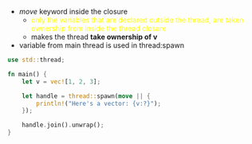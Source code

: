 - *move* keyword inside the closure
	- <span style="color:#ffff00">only the variables that are declared outside the thread, are taken ownership from inside the thread closure</span>
	- makes the thread **take ownership of v**
- variable from main thread is used in thread:spawn

```Rust
use std::thread;

fn main() {
    let v = vec![1, 2, 3];

    let handle = thread::spawn(move || {
        println!("Here's a vector: {v:?}");
    });

    handle.join().unwrap();
}
```